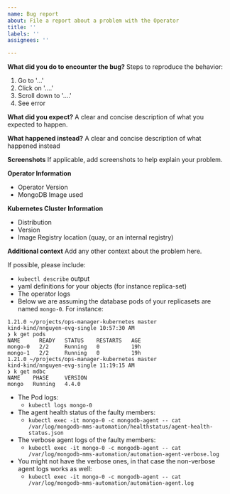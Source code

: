 ```yaml
---
name: Bug report
about: File a report about a problem with the Operator
title: ''
labels: ''
assignees: ''

---
```

**What did you do to encounter the bug?**
Steps to reproduce the behavior:
1. Go to '...'
2. Click on '....'
3. Scroll down to '....'
4. See error

**What did you expect?**
A clear and concise description of what you expected to happen.

**What happened instead?**
A clear and concise description of what happened instead

**Screenshots**
If applicable, add screenshots to help explain your problem.

**Operator Information**
 - Operator Version
 - MongoDB Image used

**Kubernetes Cluster Information**
 - Distribution
 - Version
 - Image Registry location (quay, or an internal registry)

**Additional context**
Add any other context about the problem here.

If possible, please include:
 - `kubectl describe` output
 - yaml definitions for your objects (for instance replica-set)
 - The operator logs
 - Below we are assuming the database pods of your replicasets are named `mongo-0`. For instance: 
```
1.21.0 ~/projects/ops-manager-kubernetes master                                                                                        kind-kind/nnguyen-evg-single 10:57:30 AM
❯ k get pods
NAME      READY   STATUS    RESTARTS   AGE
mongo-0   2/2     Running   0          19h
mongo-1   2/2     Running   0          19h
1.21.0 ~/projects/ops-manager-kubernetes master                                                                                        kind-kind/nnguyen-evg-single 11:19:15 AM
❯ k get mdbc
NAME    PHASE     VERSION
mongo   Running   4.4.0
```
 - The Pod logs:
   - `kubectl logs mongo-0`
 - The agent health status of the faulty members:
   - `kubectl exec -it mongo-0 -c mongodb-agent -- cat /var/log/mongodb-mms-automation/healthstatus/agent-health-status.json`
 - The verbose agent logs of the faulty members:
   - `kubectl exec -it mongo-0 -c mongodb-agent -- cat /var/log/mongodb-mms-automation/automation-agent-verbose.log`
 - You might not have the verbose ones, in that case the non-verbose agent logs works as well:
   - `kubectl exec -it mongo-0 -c mongodb-agent -- cat /var/log/mongodb-mms-automation/automation-agent.log`
